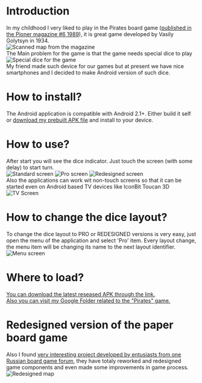 # Introduction
In my childhood I very liked to play in the Pirates board game ([published in the Pioner magazine #6 1989](https://drive.google.com/open?id=0BxHnNp97IgMRem0yUWNwTzEyVVk&authuser=0)), it is great game developed by Vasily Golytsyn in 1934.   
![Scanned map from the magazine](https://raw.githubusercontent.com/raydac/AndroidPirateDice/master/miscgfx/mapinmagazine.jpg)   
The Main problem for the game is that the game needs special dice to play   
![Special dice for the game](https://raw.githubusercontent.com/raydac/AndroidPirateDice/master/miscgfx/realdice.jpg)   
My friend made such device for our games but at present we have nice smartphones and I decided to make Android version of such dice.
# How to install?
The Android application is compatible with Android 2.1+. Either build it self or [download my prebuilt APK file](https://github.com/raydac/AndroidPirateDice/releases/download/1.0.2/PirateDice.apk) and install to your device. 
# How to use?
After start you will see the dice indicator. Just touch the screen (with some delay) to start turn.   
![Standard screen](https://raw.githubusercontent.com/raydac/AndroidPirateDice/master/miscgfx/scr_standard.jpg)
![Pro screen](https://raw.githubusercontent.com/raydac/AndroidPirateDice/master/miscgfx/scr_pro.jpg)
![Redesigned screen](https://raw.githubusercontent.com/raydac/AndroidPirateDice/master/miscgfx/scr_redisigned.jpg)   
Also the applications can work wit non-touch screens so that it can be started even on Android based TV devices like IconBit Toucan 3D   
![TV Screen](https://raw.githubusercontent.com/raydac/AndroidPirateDice/master/miscgfx/scr_tv.jpg)   
# How to change the dice layout?
To change the dice layout to PRO or REDESIGNED versions is very easy, just open the menu of the application and select 'Pro' item. Every layout change, the menu item will be changing its name to the next layout identifier.   
![Menu screen](https://raw.githubusercontent.com/raydac/AndroidPirateDice/master/miscgfx/scr_menu.jpg)   
# Where to load?
[You can download the latest reseased APK through the link.](https://github.com/raydac/AndroidPirateDice/releases/download/1.0.2/PirateDice.apk)   
[Also you can visit my Google Folder related to the "Pirates" game.](https://drive.google.com/open?id=0BxHnNp97IgMRfnhZdGFwTnZVYlVoN3RfT3FrVFBnVHQwRU95NldTbEJCRGFEZGczNzhFUHM&authuser=0)
# Redesigned version of the paper board game
Also I found [very interesting project developed by entusiasts from one Russian board game forum](http://www.boardgamer.ru/piraty-raspechataj-i-igraj#more-27882), they have totaly reworked and redesigned game components and even made some improvements in game process.   
![Redesigned map](http://savepic.org/4230743.jpg)
